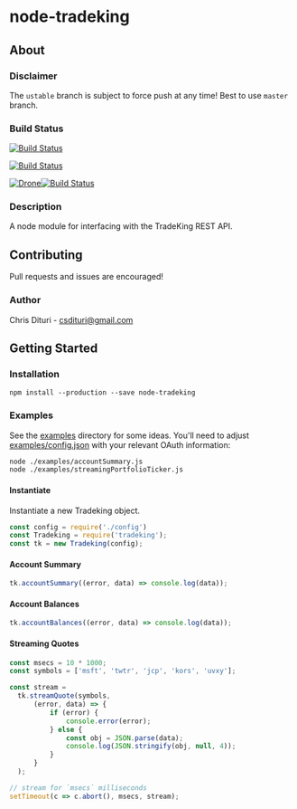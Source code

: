 node-tradeking
==============

## About

### Disclaimer
The ``ustable`` branch is subject to force push at any time! Best to use `master` branch.

### Build Status
[![Build Status](https://travis-ci.org/cdituri/node-tradeking.svg?branch=unstable)](https://travis-ci.org/cdituri/node-tradeking)

[![Build Status](https://app.codeship.com/projects/4d7025b0-d250-0134-d185-1ef44b0bbae3/status?branch=unstable)](https://app.codeship.com/projects/201760)

[![Drone](https://raw.githubusercontent.com/drone/drone-ui/master/images/drone.svg)](https://github.com/drone/drone)[![Build Status](http://localhost:8081/api/badges/cdituri/node-tradeking/status.svg?branch=unstable)](http://localhost:8081/cdituri/node-tradeking)

### Description
A node module for interfacing with the TradeKing REST API.

## Contributing
Pull requests and issues are encouraged!

### Author
Chris Dituri - csdituri@gmail.com

## Getting Started

### Installation
`npm install --production --save node-tradeking`

### Examples
See the [examples](https://github.com/cdituri/node-tradeking/tree/master/examples) directory for some ideas.
You'll need to adjust [examples/config.json](https://github.com/cdituri/node-tradeking/blob/master/examples/config.json) with your relevant OAuth information:

```bash
node ./examples/accountSummary.js
node ./examples/streamingPortfolioTicker.js
```

#### Instantiate
Instantiate a new Tradeking object.

```javascript
const config = require('./config')
const Tradeking = require('tradeking');
const tk = new Tradeking(config);
```

#### Account Summary

```javascript
tk.accountSummary((error, data) => console.log(data));
```

#### Account Balances

```javascript
tk.accountBalances((error, data) => console.log(data));
```

#### Streaming Quotes

```javascript
const msecs = 10 * 1000;
const symbols = ['msft', 'twtr', 'jcp', 'kors', 'uvxy'];

const stream =
  tk.streamQuote(symbols,
      (error, data) => {
          if (error) {
              console.error(error);
          } else {
              const obj = JSON.parse(data);
              console.log(JSON.stringify(obj, null, 4));
          }
      }
  );

// stream for `msecs` milliseconds
setTimeout(c => c.abort(), msecs, stream);
```
